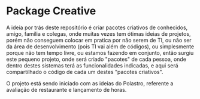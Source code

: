 # Package Creative

A ideia por trás deste repositório é criar pacotes criativos de conhecidos, amigo, família e colegas, onde muitas vezes tem ótimas ideias de projetos, porém não conseguem colocar em pratica por não serem de TI, ou não ser da área de desenvolvimento (pois TI vai além de códigos), ou simplesmente porque não tem tempo livre, ou estamos fazendo em conjunto, então surgiu este pequeno projeto, onde será criado "pacotes" de cada pessoa, onde dentro destes sistemas terá as funcionalidades indicadas, e aqui será compartilhado o código de cada um destes "pacotes criativos".

O projeto está sendo iniciado com as ideias do Polastro, referente a avaliação de restaurante e lançamento de horas.
